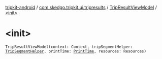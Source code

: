 [tripkit-android](../../index.md) / [com.skedgo.tripkit.ui.tripresults](../index.md) / [TripResultViewModel](index.md) / [&lt;init&gt;](./-init-.md)

# &lt;init&gt;

`TripResultViewModel(context: Context, tripSegmentHelper: `[`TripSegmentHelper`](../-trip-segment-helper/index.md)`, printTime: `[`PrintTime`](../../skedgo.tripkit.datetime/-print-time/index.md)`, resources: Resources)`